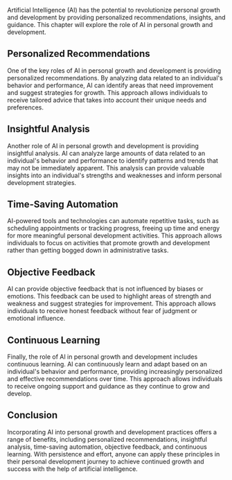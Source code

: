 
Artificial Intelligence (AI) has the potential to revolutionize personal growth and development by providing personalized recommendations, insights, and guidance. This chapter will explore the role of AI in personal growth and development.

Personalized Recommendations
----------------------------

One of the key roles of AI in personal growth and development is providing personalized recommendations. By analyzing data related to an individual's behavior and performance, AI can identify areas that need improvement and suggest strategies for growth. This approach allows individuals to receive tailored advice that takes into account their unique needs and preferences.

Insightful Analysis
-------------------

Another role of AI in personal growth and development is providing insightful analysis. AI can analyze large amounts of data related to an individual's behavior and performance to identify patterns and trends that may not be immediately apparent. This analysis can provide valuable insights into an individual's strengths and weaknesses and inform personal development strategies.

Time-Saving Automation
----------------------

AI-powered tools and technologies can automate repetitive tasks, such as scheduling appointments or tracking progress, freeing up time and energy for more meaningful personal development activities. This approach allows individuals to focus on activities that promote growth and development rather than getting bogged down in administrative tasks.

Objective Feedback
------------------

AI can provide objective feedback that is not influenced by biases or emotions. This feedback can be used to highlight areas of strength and weakness and suggest strategies for improvement. This approach allows individuals to receive honest feedback without fear of judgment or emotional influence.

Continuous Learning
-------------------

Finally, the role of AI in personal growth and development includes continuous learning. AI can continuously learn and adapt based on an individual's behavior and performance, providing increasingly personalized and effective recommendations over time. This approach allows individuals to receive ongoing support and guidance as they continue to grow and develop.

Conclusion
----------

Incorporating AI into personal growth and development practices offers a range of benefits, including personalized recommendations, insightful analysis, time-saving automation, objective feedback, and continuous learning. With persistence and effort, anyone can apply these principles in their personal development journey to achieve continued growth and success with the help of artificial intelligence.
